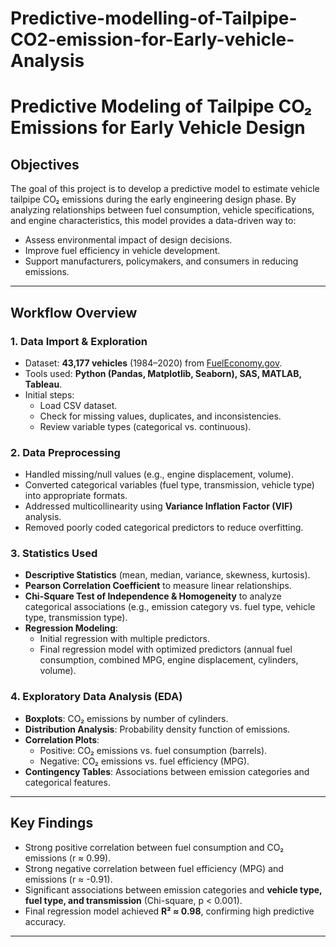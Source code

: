 # Predictive-modelling-of-Tailpipe-CO2-emission-for-Early-vehicle-Analysis
# Predictive Modeling of Tailpipe CO₂ Emissions for Early Vehicle Design  

##  Objectives  
The goal of this project is to develop a predictive model to estimate vehicle tailpipe CO₂ emissions during the early engineering design phase. By analyzing relationships between fuel consumption, vehicle specifications, and engine characteristics, this model provides a data-driven way to:  
- Assess environmental impact of design decisions.  
- Improve fuel efficiency in vehicle development.  
- Support manufacturers, policymakers, and consumers in reducing emissions.  

---

##  Workflow Overview  

### 1. Data Import & Exploration  
- Dataset: **43,177 vehicles** (1984–2020) from [FuelEconomy.gov](https://www.fueleconomy.gov/).  
- Tools used: **Python (Pandas, Matplotlib, Seaborn), SAS, MATLAB, Tableau**.  
- Initial steps:  
  - Load CSV dataset.  
  - Check for missing values, duplicates, and inconsistencies.  
  - Review variable types (categorical vs. continuous).  

### 2. Data Preprocessing  
- Handled missing/null values (e.g., engine displacement, volume).  
- Converted categorical variables (fuel type, transmission, vehicle type) into appropriate formats.  
- Addressed multicollinearity using **Variance Inflation Factor (VIF)** analysis.  
- Removed poorly coded categorical predictors to reduce overfitting.  

### 3. Statistics Used  
- **Descriptive Statistics** (mean, median, variance, skewness, kurtosis).  
- **Pearson Correlation Coefficient** to measure linear relationships.  
- **Chi-Square Test of Independence & Homogeneity** to analyze categorical associations (e.g., emission category vs. fuel type, vehicle type, transmission type).  
- **Regression Modeling**:  
  - Initial regression with multiple predictors.  
  - Final regression model with optimized predictors (annual fuel consumption, combined MPG, engine displacement, cylinders, volume).  

### 4. Exploratory Data Analysis (EDA)  
- **Boxplots**: CO₂ emissions by number of cylinders.  
- **Distribution Analysis**: Probability density function of emissions.  
- **Correlation Plots**:  
  - Positive: CO₂ emissions vs. fuel consumption (barrels).  
  - Negative: CO₂ emissions vs. fuel efficiency (MPG).  
- **Contingency Tables**: Associations between emission categories and categorical features.  

---

##  Key Findings  
- Strong positive correlation between fuel consumption and CO₂ emissions (r ≈ 0.99).  
- Strong negative correlation between fuel efficiency (MPG) and emissions (r ≈ -0.91).  
- Significant associations between emission categories and **vehicle type, fuel type, and transmission** (Chi-square, p < 0.001).  
- Final regression model achieved **R² ≈ 0.98**, confirming high predictive accuracy.  

---

